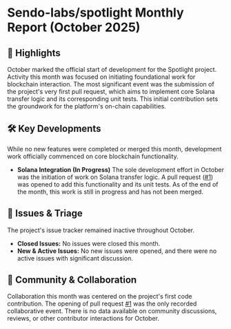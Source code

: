 # Sendo-labs/spotlight Monthly Report (October 2025)

## 🚀 Highlights
October marked the official start of development for the Spotlight project. Activity this month was focused on initiating foundational work for blockchain interaction. The most significant event was the submission of the project's very first pull request, which aims to implement core Solana transfer logic and its corresponding unit tests. This initial contribution sets the groundwork for the platform's on-chain capabilities.

## 🛠️ Key Developments
While no new features were completed or merged this month, development work officially commenced on core blockchain functionality.

*   **Solana Integration (In Progress)**
    The sole development effort in October was the initiation of work on Solana transfer logic. A pull request ([#1](https://github.com/Sendo-labs/spotlight/pull/1)) was opened to add this functionality and its unit tests. As of the end of the month, this work is still in progress and has not been merged.

## 🐛 Issues & Triage
The project's issue tracker remained inactive throughout October.

*   **Closed Issues:** No issues were closed this month.
*   **New & Active Issues:** No new issues were opened, and there were no active issues with significant discussion.

## 💬 Community & Collaboration
Collaboration this month was centered on the project's first code contribution. The opening of pull request [#1](https://github.com/Sendo-labs/spotlight/pull/1) was the only recorded collaborative event. There is no data available on community discussions, reviews, or other contributor interactions for October.